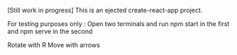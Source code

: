 [Still work in progress] This is an ejected create-react-app project.

For testing purposes only :
Open two terminals and run npm start in the first and npm serve in the second

Rotate with R
Move with arrows
